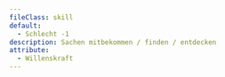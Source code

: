 ```yaml
---
fileClass: skill
default:
  - Schlecht -1
description: Sachen mitbekommen / finden / entdecken
attribute:
  - Willenskraft
---
```

